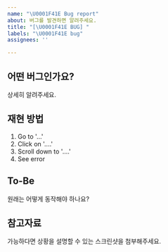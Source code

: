 ```yaml
---
name: "\U0001F41E Bug report"
about: 버그를 발견하면 알려주세요.
title: "[\U0001F41E BUG] "
labels: "\U0001F41E bug"
assignees: ''

---
```


## 어떤 버그인가요?
상세히 알려주세요.

## 재현 방법
1. Go to '...'
2. Click on '....'
3. Scroll down to '....'
4. See error

## To-Be
원래는 어떻게 동작해야 하나요?

## 참고자료
가능하다면 상황을 설명할 수 있는 스크린샷을 첨부해주세요.
